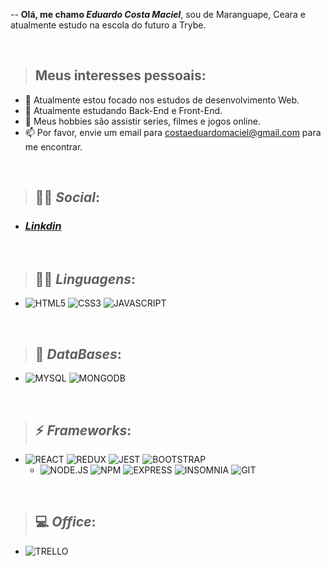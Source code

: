 
-- **Olá, me chamo *Eduardo Costa Maciel***, sou de Maranguape, Ceara e atualmente estudo na escola do futuro a Trybe.

<br>

> ## Meus interesses pessoais:

- 🔭 Atualmente estou focado nos estudos de desenvolvimento Web.
- 🌱 Atualmente estudando Back-End e Front-End.
- 🤔 Meus hobbies são assistir series, filmes e jogos online.
- 📫 Por favor, envie um email para costaeduardomaciel@gmail.com para me encontrar.

<br>

> ## :man::woman: *Social*:
   * ### *[Linkdin](https://www.linkedin.com/in/eduardocostamaciel/)*
<!--   * ### *<a href="https://www.linkedin.com/in/eduardocostamaciel/" target="_blank">Linkdin</a>*
   ## *[FaceBook]()*
  ## *[Instagran]()*
 -->
 
 <br>
 
> ## :woman_technologist: *Linguagens*:

   * ![HTML5](https://img.shields.io/badge/HTML5-E34F26?style=for-the-badge&logo=html5&logoColor=white)
![CSS3](https://img.shields.io/badge/CSS3-1572B6?style=for-the-badge&logo=css3&logoColor=white)
![JAVASCRIPT](https://img.shields.io/badge/JavaScript-323330?style=for-the-badge&logo=javascript&logoColor=F7DF1E)

<br>

> ## :floppy_disk: *DataBases*:

   * ![MYSQL](https://img.shields.io/badge/MySQL-00000F?style=for-the-badge&logo=mysql&logoColor=white)
![MONGODB](https://img.shields.io/badge/MongoDB-4EA94B?style=for-the-badge&logo=mongodb&logoColor=white)

<br>

> ## :zap: *Frameworks*:

* ![REACT](https://img.shields.io/badge/React-20232A?style=for-the-badge&logo=react&logoColor=61DAFB)
![REDUX](https://img.shields.io/badge/Redux-593D88?style=for-the-badge&logo=redux&logoColor=white)
![JEST](https://img.shields.io/badge/Jest-C21325?style=for-the-badge&logo=jest&logoColor=white)
![BOOTSTRAP](https://img.shields.io/badge/Bootstrap-563D7C?style=for-the-badge&logo=bootstrap&logoColor=white)
   * ![NODE.JS](https://img.shields.io/badge/Node.js-339933?style=for-the-badge&logo=nodedotjs&logoColor=white)
![NPM](https://img.shields.io/badge/npm-CB3837?style=for-the-badge&logo=npm&logoColor=white)
![EXPRESS](https://img.shields.io/badge/Express.js-000000?style=for-the-badge&logo=express&logoColor=white)
![INSOMNIA](https://img.shields.io/badge/Insomnia-5849be?style=for-the-badge&logo=Insomnia&logoColor=white)
![GIT](https://img.shields.io/badge/Git-F05032?style=for-the-badge&logo=git&logoColor=white)

<br>

> ## :computer: *Office*:

   * ![TRELLO](https://img.shields.io/badge/Trello-0052CC?style=for-the-badge&logo=trello&logoColor=white)


![]()
![]()
![]()
![]()
![]()
![]()
![]()![]()![]()![]()![]()![]()![]()![]()






